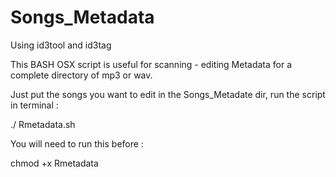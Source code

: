 # Songs_Metadata

Using id3tool and id3tag

This BASH OSX script is useful for scanning - editing Metadata for a complete directory of mp3 or wav.

Just put the songs you want to edit in the Songs_Metadate dir, 
run the script in terminal :

./ Rmetadata.sh

You will need to run this before :

chmod +x Rmetadata

